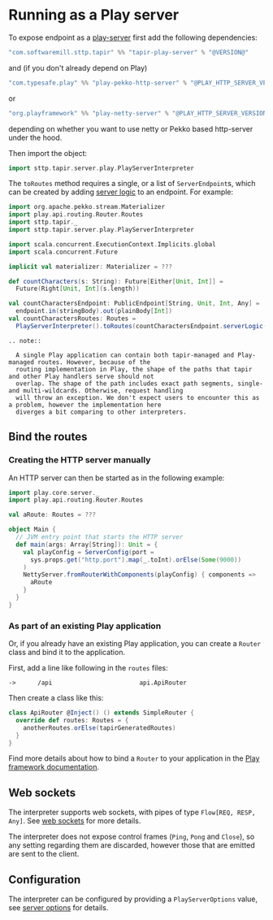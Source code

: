# Running as a Play server

To expose endpoint as a [play-server](https://www.playframework.com/) first add the following dependencies:

```scala
"com.softwaremill.sttp.tapir" %% "tapir-play-server" % "@VERSION@"
```

and (if you don't already depend on Play) 

```scala
"com.typesafe.play" %% "play-pekko-http-server" % "@PLAY_HTTP_SERVER_VERSION@"
```

or

```scala
"org.playframework" %% "play-netty-server" % "@PLAY_HTTP_SERVER_VERSION@"
```

depending on whether you want to use netty or Pekko based http-server under the hood.

Then import the object:

```scala mdoc:compile-only
import sttp.tapir.server.play.PlayServerInterpreter
```

The `toRoutes` method requires a single, or a list of `ServerEndpoint`s, which can be created by adding
[server logic](logic.md) to an endpoint. For example:

```scala mdoc:compile-only
import org.apache.pekko.stream.Materializer
import play.api.routing.Router.Routes
import sttp.tapir._
import sttp.tapir.server.play.PlayServerInterpreter

import scala.concurrent.ExecutionContext.Implicits.global
import scala.concurrent.Future

implicit val materializer: Materializer = ???

def countCharacters(s: String): Future[Either[Unit, Int]] = 
  Future(Right[Unit, Int](s.length))

val countCharactersEndpoint: PublicEndpoint[String, Unit, Int, Any] = 
  endpoint.in(stringBody).out(plainBody[Int])
val countCharactersRoutes: Routes = 
  PlayServerInterpreter().toRoutes(countCharactersEndpoint.serverLogic(countCharacters _))
```

```eval_rst
.. note::

  A single Play application can contain both tapir-managed and Play-managed routes. However, because of the 
  routing implementation in Play, the shape of the paths that tapir and other Play handlers serve should not 
  overlap. The shape of the path includes exact path segments, single- and multi-wildcards. Otherwise, request handling 
  will throw an exception. We don't expect users to encounter this as a problem, however the implementation here 
  diverges a bit comparing to other interpreters.
```

## Bind the routes

### Creating the HTTP server manually

An HTTP server can then be started as in the following example:

```scala
import play.core.server._
import play.api.routing.Router.Routes

val aRoute: Routes = ???

object Main {
  // JVM entry point that starts the HTTP server
  def main(args: Array[String]): Unit = {
    val playConfig = ServerConfig(port =
      sys.props.get("http.port").map(_.toInt).orElse(Some(9000))
    )
    NettyServer.fromRouterWithComponents(playConfig) { components =>
      aRoute
    }
  }
}
```

### As part of an existing Play application

Or, if you already have an existing Play application, you can create a `Router` class and bind it to the application.

First, add a line like following in the `routes` files:
```
->      /api                        api.ApiRouter
```
Then create a class like this:
```scala
class ApiRouter @Inject() () extends SimpleRouter {
  override def routes: Routes = {
    anotherRoutes.orElse(tapirGeneratedRoutes)
  }
}
```

Find more details about how to bind a `Router` to your application in the [Play framework documentation](https://www.playframework.com/documentation/2.8.x/ScalaSirdRouter#Binding-sird-Router).

## Web sockets

The interpreter supports web sockets, with pipes of type `Flow[REQ, RESP, Any]`. See [web sockets](../endpoint/websockets.md)
for more details.

The interpreter does not expose control frames (`Ping`, `Pong` and `Close`), so any setting regarding them are discarded, however those that are emitted are sent to the client.

## Configuration

The interpreter can be configured by providing a `PlayServerOptions` value, see
[server options](options.md) for details.


